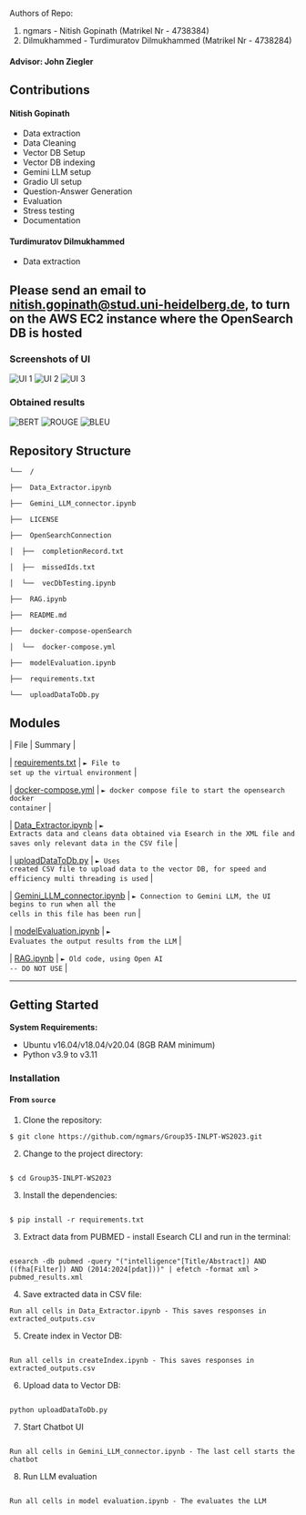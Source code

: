 Authors of Repo: 
1. ngmars - Nitish Gopinath (Matrikel Nr - 4738384)
2. Dilmukhammed - Turdimuratov Dilmukhammed (Matrikel Nr - 4738284)


#### Advisor:   John Ziegler

## Contributions
#### Nitish Gopinath 
- Data extraction
- Data Cleaning
- Vector DB Setup
- Vector DB indexing
- Gemini LLM setup
- Gradio UI setup
- Question-Answer Generation
- Evaluation
- Stress testing
- Documentation

#### Turdimuratov Dilmukhammed
- Data extraction

## Please send an email to nitish.gopinath@stud.uni-heidelberg.de, to turn on the AWS EC2 instance where the OpenSearch DB is hosted

### Screenshots of UI
![UI 1](./assets/UI_1.jpeg "UI 1")
![UI 2](./assets/UI_2.jpeg "UI 2")
![UI 3](./assets/UI_3.jpeg "UI 3")

### Obtained results 
![BERT](./assets/BERT.png "BERT")
![ROUGE](./assets/ROUGE.png "ROUGE")
![BLEU](./assets/BLEU.png "BLEU")
## Repository Structure

  

```
└──  /

├──  Data_Extractor.ipynb

├──  Gemini_LLM_connector.ipynb

├──  LICENSE

├──  OpenSearchConnection

│  ├──  completionRecord.txt

│  ├──  missedIds.txt

│  └──  vecDbTesting.ipynb

├──  RAG.ipynb

├──  README.md

├──  docker-compose-openSearch

│  └──  docker-compose.yml

├──  modelEvaluation.ipynb

├──  requirements.txt

└──  uploadDataToDb.py

```

## Modules

  


| File | Summary |

| [requirements.txt](requirements.txt) | <code>► File to set up the virtual environment</code> |

| [docker-compose.yml](docker-compose-openSearch/docker-compose.yml) | <code>► docker compose file to start the opensearch docker container</code> |

| [Data_Extractor.ipynb](Data_Extractor.ipynb) | <code>► Extracts data and cleans data obtained via Esearch in the XML file and saves only relevant data in the CSV file</code> |

| [uploadDataToDb.py](uploadDataToDb.py) | <code>► Uses created CSV file to upload data to the vector DB, for speed and efficiency multi threading is used</code> |

| [Gemini_LLM_connector.ipynb](Gemini_LLM_connector.ipynb) | <code>► Connection to Gemini LLM, the UI begins to run when all the cells in this file has been run</code> |

| [modelEvaluation.ipynb](modelEvaluation.ipynb) | <code>► Evaluates the output results from the LLM</code> |

| [RAG.ipynb](RAG.ipynb) | <code>► Old code, using Open AI -- DO NOT USE</code> |

---

  

## Getting Started

  

**System Requirements:**
- Ubuntu v16.04/v18.04/v20.04 (8GB RAM minimum)
- Python v3.9 to v3.11

### Installation

  

<h4>From <code>source</code></h4>

  

1. Clone the repository:
 ```
 $ git clone https://github.com/ngmars/Group35-INLPT-WS2023.git

 ```


 2. Change to the project directory:

 ```

 $ cd Group35-INLPT-WS2023

 ```



3. Install the dependencies:

 ```

 $ pip install -r requirements.txt

 ```

3. Extract data from PUBMED - install Esearch CLI and run in the terminal: 

 ```

 esearch -db pubmed -query "("intelligence"[Title/Abstract]) AND ((fha[Filter]) AND (2014:2024[pdat]))" | efetch -format xml > pubmed_results.xml

 ```
  
4. Save extracted data in CSV file: 

 ```
 Run all cells in Data_Extractor.ipynb - This saves responses in extracted_outputs.csv

 ```
5. Create index in Vector DB: 

 ```

 Run all cells in createIndex.ipynb - This saves responses in extracted_outputs.csv

 ```
 6. Upload data to Vector DB: 

 ```

 python uploadDataToDb.py

 ```
7. Start Chatbot UI

 ```

 Run all cells in Gemini_LLM_connector.ipynb - The last cell starts the chatbot

 ```
8. Run LLM evaluation
 ```

 Run all cells in model evaluation.ipynb - The evaluates the LLM

 ```
